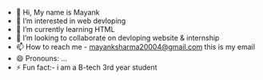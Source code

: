 - 👋 Hi, My name is Mayank 
- 👀 I’m interested in web devloping
- 🌱 I’m currently learning HTML
- 💞️ I’m looking to collaborate on devloping website & internship
- 📫 How to reach me - mayanksharma20004@gmail.com this is my email 
- 😄 Pronouns: ...
- ⚡ Fun fact:- i am a B-tech 3rd year student

<!---
IamHarru/IamHarru is a ✨ special ✨ repository because its `README.md` (this file) appears on your GitHub profile.
You can click the Preview link to take a look at your changes.
--->
